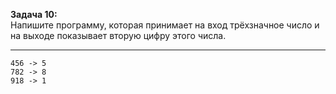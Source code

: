 **Задача 10:**   
Напишите программу, которая принимает на вход трёхзначное число и на выходе показывает вторую цифру этого числа.
___
```
456 -> 5
782 -> 8
918 -> 1
```